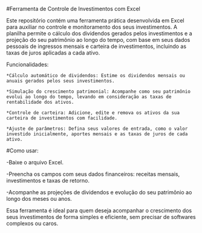 #Ferramenta de Controle de Investimentos com Excel

Este repositório contém uma ferramenta prática desenvolvida em Excel para auxiliar no controle e monitoramento dos seus investimentos. A planilha permite o cálculo dos dividendos gerados pelos investimentos e a projeção do seu patrimônio ao longo do tempo, com base em seus dados pessoais de ingressos mensais e carteira de investimentos, incluindo as taxas de juros aplicadas a cada ativo.

Funcionalidades:

    *Cálculo automático de dividendos: Estime os dividendos mensais ou anuais gerados pelos seus investimentos.

    *Simulação do crescimento patrimonial: Acompanhe como seu patrimônio evolui ao longo do tempo, levando em consideração as taxas de rentabilidade dos ativos.

    *Controle de carteira: Adicione, edite e remova os ativos da sua carteira de investimentos com facilidade.

    *Ajuste de parâmetros: Defina seus valores de entrada, como o valor investido inicialmente, aportes mensais e as taxas de juros de cada ativo.

#Como usar:

-Baixe o arquivo Excel.

-Preencha os campos com seus dados financeiros: receitas mensais, investimentos e taxas de retorno.

-Acompanhe as projeções de dividendos e evolução do seu patrimônio ao longo dos meses ou anos.

Essa ferramenta é ideal para quem deseja acompanhar o crescimento dos seus investimentos de forma simples e eficiente, sem precisar de softwares complexos ou caros.
